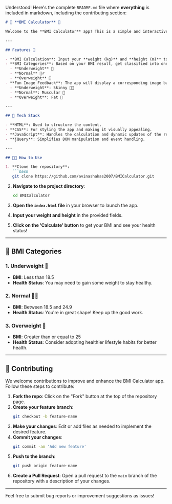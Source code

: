 Understood! Here's the complete `README.md` file where **everything** is included in markdown, including the contributing section:

```markdown
# 🌟 **BMI Calculator** 🌟

Welcome to the **BMI Calculator** app! This is a simple and interactive **Body Mass Index (BMI)** calculator that helps you determine your BMI based on your **weight** and **height**. Get personalized feedback and view a fun image based on your BMI result.

---

## Features 🌟

- **BMI Calculation**: Input your **weight (kg)** and **height (m)** to calculate your BMI.
- **BMI Categories**: Based on your BMI result, get classified into one of the following:
  - **Underweight** 🍃
  - **Normal** 🏋️‍♂️
  - **Overweight** 🍔
- **Fun Image Feedback**: The app will display a corresponding image based on your BMI category:
  - **Underweight**: Skinny 🧑‍🦱
  - **Normal**: Muscular 💪
  - **Overweight**: Fat 🍩

---

## 🚀 Tech Stack

- **HTML**: Used to structure the content.
- **CSS**: For styling the app and making it visually appealing.
- **JavaScript**: Handles the calculation and dynamic updates of the results.
- **jQuery**: Simplifies DOM manipulation and event handling.

---

## 🧑‍💻 How to Use

1. **Clone the repository**:
   ```bash
   git clone https://github.com/avinashakas2007/BMICalculator.git
   ```

2. **Navigate to the project directory**:
   ```bash
   cd BMICalculator
   ```

3. **Open the `index.html` file** in your browser to launch the app.

4. **Input your weight and height** in the provided fields.

5. **Click on the 'Calculate' button** to get your BMI and see your health status!

---

## 📝 BMI Categories

### 1. **Underweight** 🍃
- **BMI**: Less than 18.5
- **Health Status**: You may need to gain some weight to stay healthy.

### 2. **Normal** 🏋️‍♂️
- **BMI**: Between 18.5 and 24.9
- **Health Status**: You're in great shape! Keep up the good work.

### 3. **Overweight** 🍔
- **BMI**: Greater than or equal to 25
- **Health Status**: Consider adopting healthier lifestyle habits for better health.

---

## 🤝 Contributing

We welcome contributions to improve and enhance the BMI Calculator app. Follow these steps to contribute:

1. **Fork the repo**: Click on the "Fork" button at the top of the repository page.
2. **Create your feature branch**: 
   ```bash
   git checkout -b feature-name
   ```
3. **Make your changes**: Edit or add files as needed to implement the desired feature.
4. **Commit your changes**: 
   ```bash
   git commit -am 'Add new feature'
   ```
5. **Push to the branch**: 
   ```bash
   git push origin feature-name
   ```
6. **Create a Pull Request**: Open a pull request to the `main` branch of the repository with a description of your changes.

---

Feel free to submit bug reports or improvement suggestions as issues!
```
